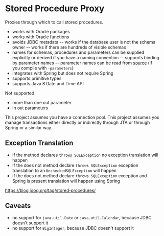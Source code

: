 Stored Procedure Proxy
======================

Proxies through which to call stored procedures.

- works with Oracle packages
- works with Oracle functions
- avoids JDBC metadata
-- works if the database user is not the schema owner
-- works if there are hundreds of visible schemas
- names for schemas, procedures and parameters can be supplied explicitly or derived if you have a naming convention
-- supports binding by parameter names
-- parameter names can be read from [source](https://docs.oracle.com/javase/tutorial/reflect/member/methodparameterreflection.html) (if you compile with `-parameters`)
- integrates with Spring but does not require Spring
- supports primitive types
- supports Java 8 Date and Time API

Not supported

 - more than one out parameter
 - in out parameters

This project assumes you have a connection pool.
This project assumes you manage transactions either directly or indirectly through JTA or through Spring or a similar way.

Exception Translation
---------------------
- if the method declares `throws SQLException` no exception translation will happen
- if the does not method declare `throws SQLException` exception translation to an `UncheckedSQLException` will happen
- if the does not method declare `throws SQLException` exception and Spring is present translation will happen using Spring


https://blog.jooq.org/tag/stored-procedures/

Caveats
-------
- no support for `java.util.Date` or `java.util.Calendar`, because JDBC doesn't support it
- no support for `BigInteger`, because JDBC doesn't support it


